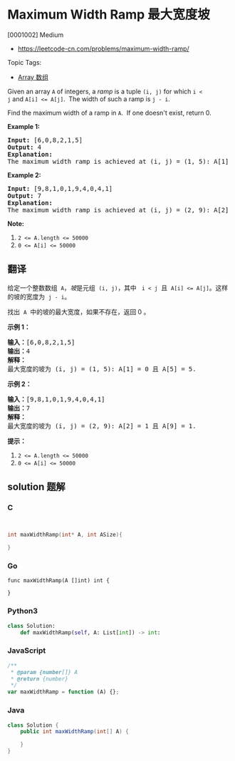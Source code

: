 # Maximum Width Ramp 最大宽度坡

[0001002] Medium

- https://leetcode-cn.com/problems/maximum-width-ramp/

Topic Tags:

- [Array 数组](https://leetcode-cn.com/tag/array/)

Given an array `A` of integers, a *ramp* is a tuple `(i, j)` for which `i < j` and `A[i] <= A[j]`.  The width of such a ramp is `j - i`.

Find the maximum width of a ramp in `A`.  If one doesn't exist, return 0.

**Example 1:**

<pre><strong>Input: </strong><span id="example-input-1-1">[6,0,8,2,1,5]</span>
<strong>Output: </strong><span id="example-output-1">4</span>
<strong>Explanation: </strong>
The maximum width ramp is achieved at (i, j) = (1, 5): A[1] = 0 and A[5] = 5.
</pre>

**Example 2:**

<pre><strong>Input: </strong><span id="example-input-2-1">[9,8,1,0,1,9,4,0,4,1]</span>
<strong>Output: </strong><span id="example-output-2">7</span>
<strong>Explanation: </strong>
The maximum width ramp is achieved at (i, j) = (2, 9): A[2] = 1 and A[9] = 1.
</pre>

**Note:**

1.  `2 <= A.length <= 50000`
2.  `0 <= A[i] <= 50000`

## 翻译

给定一个整数数组  `A`，*坡*是元组  `(i, j)`，其中   `i < j`  且  `A[i] <= A[j]`。这样的坡的宽度为  `j - i`。

找出  `A`  中的坡的最大宽度，如果不存在，返回 0 。

**示例 1：**

<pre><strong>输入：</strong>[6,0,8,2,1,5]
<strong>输出：</strong>4
<strong>解释：</strong>
最大宽度的坡为 (i, j) = (1, 5): A[1] = 0 且 A[5] = 5.
</pre>

**示例 2：**

<pre><strong>输入：</strong>[9,8,1,0,1,9,4,0,4,1]
<strong>输出：</strong>7
<strong>解释：</strong>
最大宽度的坡为 (i, j) = (2, 9): A[2] = 1 且 A[9] = 1.
</pre>

**提示：**

1.  `2 <= A.length <= 50000`
2.  `0 <= A[i] <= 50000`

## solution 题解

### C

```c


int maxWidthRamp(int* A, int ASize){

}


```

### Go

```golang
func maxWidthRamp(A []int) int {

}
```

### Python3

```python
class Solution:
    def maxWidthRamp(self, A: List[int]) -> int:

```

### JavaScript

```javascript
/**
 * @param {number[]} A
 * @return {number}
 */
var maxWidthRamp = function (A) {};
```

### Java

```java
class Solution {
    public int maxWidthRamp(int[] A) {

    }
}
```
